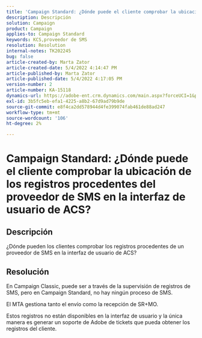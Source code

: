 ```yaml
---
title: 'Campaign Standard: ¿Dónde puede el cliente comprobar la ubicación de los registros procedentes del proveedor de SMS en la interfaz de usuario de ACS?'
description: Descripción
solution: Campaign
product: Campaign
applies-to: Campaign Standard
keywords: KCS,proveedor de SMS
resolution: Resolution
internal-notes: TK202245
bug: false
article-created-by: Marta Zator
article-created-date: 5/4/2022 4:14:47 PM
article-published-by: Marta Zator
article-published-date: 5/4/2022 4:17:05 PM
version-number: 2
article-number: KA-15118
dynamics-url: https://adobe-ent.crm.dynamics.com/main.aspx?forceUCI=1&pagetype=entityrecord&etn=knowledgearticle&id=95fdfd4c-c5cb-ec11-a7b5-6045bd00d4f5
exl-id: 3b5fc5eb-efa1-4225-a8b2-67d9ad79b9de
source-git-commit: e8f4ca2dd578944d4fe399074fab461de88ad247
workflow-type: tm+mt
source-wordcount: '106'
ht-degree: 2%

---
```


# Campaign Standard: ¿Dónde puede el cliente comprobar la ubicación de los registros procedentes del proveedor de SMS en la interfaz de usuario de ACS?

## Descripción


¿Dónde pueden los clientes comprobar los registros procedentes de un proveedor de SMS en la interfaz de usuario de ACS?


## Resolución


En Campaign Classic, puede ser a través de la supervisión de registros de SMS, pero en Campaign Standard, no hay ningún proceso de SMS.

El MTA gestiona tanto el envío como la recepción de SR+MO.

Estos registros no están disponibles en la interfaz de usuario y la única manera es generar un soporte de Adobe de tickets que pueda obtener los registros del cliente.
